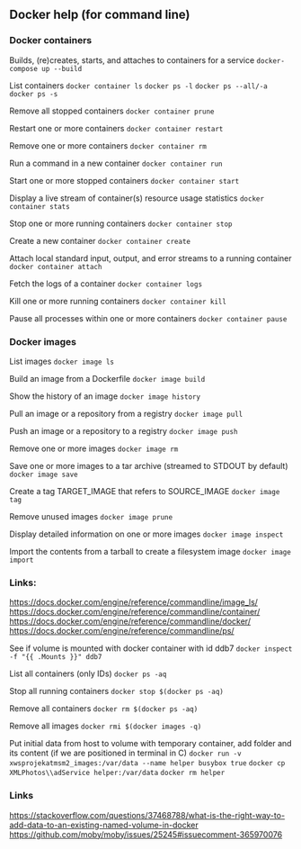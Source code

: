 ## Docker help (for command line)

### Docker containers

Builds, (re)creates, starts, and attaches to containers for a service
`docker-compose up --build` 

List containers
`docker container ls`
`docker ps -l`
`docker ps --all/-a`
`docker ps -s`

Remove all stopped containers
`docker container prune`

Restart one or more containers
`docker container restart`

Remove one or more containers
`docker container rm`

Run a command in a new container
`docker container run`

Start one or more stopped containers
`docker container start`

Display a live stream of container(s) resource usage statistics
`docker container stats`

Stop one or more running containers
`docker container stop`

Create a new container
`docker container create`

Attach local standard input, output, and error streams to a running container
`docker container attach`

Fetch the logs of a container
`docker container logs`

Kill one or more running containers
`docker container kill`

Pause all processes within one or more containers
`docker container pause`


### Docker images

List images
`docker image ls`

Build an image from a Dockerfile
`docker image build`

Show the history of an image
`docker image history`

Pull an image or a repository from a registry 
`docker image pull`

Push an image or a repository to a registry
`docker image push`

Remove one or more images
`docker image rm`

Save one or more images to a tar archive (streamed to STDOUT by default)
`docker image save`

Create a tag TARGET_IMAGE that refers to SOURCE_IMAGE
`docker image tag`

Remove unused images
`docker image prune`

Display detailed information on one or more images
`docker image inspect`

Import the contents from a tarball to create a filesystem image
`docker image import`


### Links:  
   https://docs.docker.com/engine/reference/commandline/image_ls/
   https://docs.docker.com/engine/reference/commandline/container/
   https://docs.docker.com/engine/reference/commandline/docker/
   https://docs.docker.com/engine/reference/commandline/ps/

See if volume is mounted with docker container with id ddb7
`docker inspect -f "{{ .Mounts }}" ddb7`

List all containers (only IDs)
`docker ps -aq`

Stop all running containers
`docker stop $(docker ps -aq)`

Remove all containers
`docker rm $(docker ps -aq)`

Remove all images
`docker rmi $(docker images -q)`

Put initial data from host to volume with temporary container, add folder and its content (if we are positioned in terminal in C)
`docker run -v xwsprojekatmsm2_images:/var/data --name helper busybox true`
`docker cp XMLPhotos\\adService helper:/var/data`
`docker rm helper`

### Links
https://stackoverflow.com/questions/37468788/what-is-the-right-way-to-add-data-to-an-existing-named-volume-in-docker
https://github.com/moby/moby/issues/25245#issuecomment-365970076